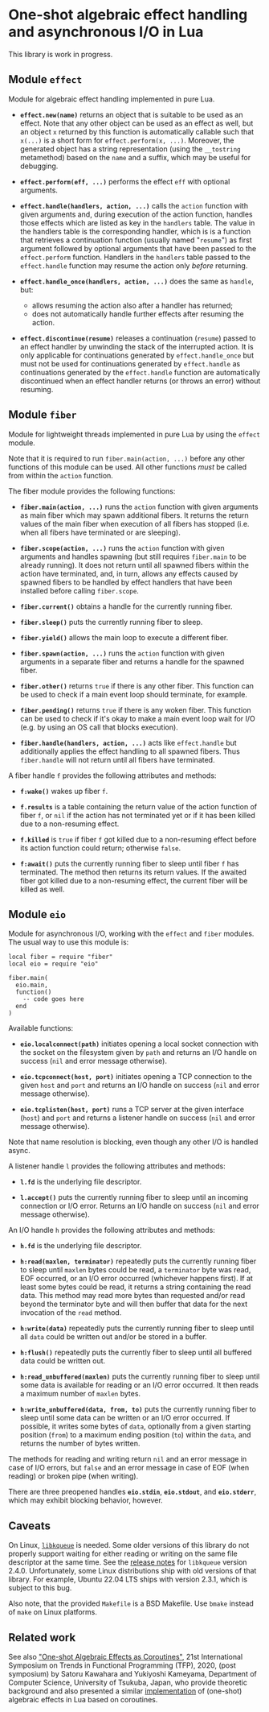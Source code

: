 # One-shot algebraic effect handling and asynchronous I/O in Lua

This library is work in progress.

## Module `effect`

Module for algebraic effect handling implemented in pure Lua.

  * **`effect.new(name)`** returns an object that is suitable to be used as an
    effect. Note that any other object can be used as an effect as well, but an
    object `x` returned by this function is automatically callable such that
    `x(...)` is a short form for `effect.perform(x, ...)`. Moreover, the
    generated object has a string representation (using the `__tostring`
    metamethod) based on the `name` and a suffix, which may be useful for
    debugging.

  * **`effect.perform(eff, ...)`** performs the effect `eff` with optional
    arguments.

  * **`effect.handle(handlers, action, ...)`** calls the `action` function with
    given arguments and, during execution of the action function, handles those
    effects which are listed as key in the `handlers` table. The value in the
    handlers table is the corresponding handler, which is is a function that
    retrieves a continuation function (usually named "`resume`") as first
    argument followed by optional arguments that have been passed to the
    `effect.perform` function. Handlers in the `handlers` table passed to the
    `effect.handle` function may resume the action only *before* returning.

  * **`effect.handle_once(handlers, action, ...)`** does the same as `handle`,
    but:

    * allows resuming the action also after a handler has returned;
    * does not automatically handle further effects after resuming the action.

  * **`effect.discontinue(resume)`** releases a continuation (`resume`) passed
    to an effect handler by unwinding the stack of the interrupted action. It
    is only applicable for continuations generated by `effect.handle_once` but
    must not be used for continuations generated by `effect.handle` as
    continuations generated by the `effect.handle` function are automatically
    discontinued when an effect handler returns (or throws an error) without
    resuming.

## Module `fiber`

Module for lightweight threads implemented in pure Lua by using the `effect`
module.

Note that it is required to run `fiber.main(action, ...)` before any other
functions of this module can be used. All other functions *must* be called from
within the `action` function.

The fiber module provides the following functions:

  * **`fiber.main(action, ...)`** runs the `action` function with given
    arguments as main fiber which may spawn additional fibers. It returns the
    return values of the main fiber when execution of all fibers has stopped
    (i.e. when all fibers have terminated or are sleeping).

  * **`fiber.scope(action, ...)`** runs the `action` function with given
    arguments and handles spawning (but still requires `fiber.main` to be
    already running). It does not return until all spawned fibers within the
    action have terminated, and, in turn, allows any effects caused by spawned
    fibers to be handled by effect handlers that have been installed before
    calling `fiber.scope`.

  * **`fiber.current()`** obtains a handle for the currently running fiber.

  * **`fiber.sleep()`** puts the currently running fiber to sleep.

  * **`fiber.yield()`** allows the main loop to execute a different fiber.

  * **`fiber.spawn(action, ...)`** runs the `action` function with given
    arguments in a separate fiber and returns a handle for the spawned fiber.

  * **`fiber.other()`** returns `true` if there is any other fiber. This
    function can be used to check if a main event loop should terminate, for
    example.

  * **`fiber.pending()`** returns `true` if there is any woken fiber. This
    function can be used to check if it's okay to make a main event loop wait
    for I/O (e.g. by using an OS call that blocks execution).

  * **`fiber.handle(handlers, action, ...)`** acts like `effect.handle` but
    additionally applies the effect handling to all spawned fibers. Thus
    `fiber.handle` will not return until all fibers have terminated.

A fiber handle `f` provides the following attributes and methods:

  * **`f:wake()`** wakes up fiber `f`.

  * **`f.results`** is a table containing the return value of the action
    function of fiber `f`, or `nil` if the action has not terminated yet or if
    it has been killed due to a non-resuming effect.

  * **`f.killed`** is `true` if fiber `f` got killed due to a non-resuming
    effect before its action function could return; otherwise `false`.

  * **`f:await()`** puts the currently running fiber to sleep until fiber `f`
    has terminated. The method then returns its return values. If the awaited
    fiber got killed due to a non-resuming effect, the current fiber will be
    killed as well.

## Module `eio`

Module for asynchronous I/O, working with the `effect` and `fiber` modules.
The usual way to use this module is:

```
local fiber = require "fiber"
local eio = require "eio"

fiber.main(
  eio.main,
  function()
    -- code goes here
  end
)
```

Available functions:

  * **`eio.localconnect(path)`** initiates opening a local socket connection
    with the socket on the filesystem given by `path` and returns an I/O handle
    on success (`nil` and error message otherwise).

  * **`eio.tcpconnect(host, port)`** initiates opening a TCP connection to the
    given `host` and `port` and returns an I/O handle on success (`nil` and
    error message otherwise).

  * **`eio.tcplisten(host, port)`** runs a TCP server at the given interface
    (`host`) and `port` and returns a listener handle on success (`nil` and
    error message otherwise).

Note that name resolution is blocking, even though any other I/O is handled
async.

A listener handle `l` provides the following attributes and methods:

  * **`l.fd`** is the underlying file descriptor.

  * **`l.accept()`** puts the currently running fiber to sleep until an
    incoming connection or I/O error. Returns an I/O handle on success (`nil`
    and error message otherwise).

An I/O handle `h` provides the following attributes and methods:

  * **`h.fd`** is the underlying file descriptor.

  * **`h:read(maxlen, terminator)`** repeatedly puts the currently running
    fiber to sleep until `maxlen` bytes could be read, a `terminator` byte was
    read, EOF occurred, or an I/O error occurred (whichever happens first). If
    at least some bytes could be read, it returns a string containing the read
    data. This method may read more bytes than requested and/or read beyond the
    terminator byte and will then buffer that data for the next invocation of
    the `read` method.

  * **`h:write(data)`** repeatedly puts the currently running fiber to sleep
    until all `data` could be written out and/or be stored in a buffer.

  * **`h:flush()`** repeatedly puts the currently fiber to sleep until all
    buffered data could be written out.

  * **`h:read_unbuffered(maxlen)`** puts the currently running fiber to sleep
    until some data is available for reading or an I/O error occurred. It then
    reads a maximum number of `maxlen` bytes.

  * **`h:write_unbuffered(data, from, to)`** puts the currently running fiber
    to sleep until some data can be written or an I/O error occurred. If
    possible, it writes some bytes of `data`, optionally from a given starting
    position (`from`) to a maximum ending position (`to`) within the `data`,
    and returns the number of bytes written.

The methods for reading and writing return `nil` and an error message in case
of I/O errors, but `false` and an error message in case of EOF (when reading)
or broken pipe (when writing).

There are three preopened handles **`eio.stdin`**, **`eio.stdout`**, and
**`eio.stderr`**, which may exhibit blocking behavior, however.

## Caveats

On Linux, [`libkqueue`] is needed. Some older versions of this library do not
properly support waiting for either reading or writing on the same file
descriptor at the same time. See the [release notes] for `libkqueue`
version 2.4.0. Unfortunately, some Linux distributions ship with old versions
of that library. For example, Ubuntu 22.04 LTS ships with version 2.3.1, which
is subject to this bug.

[`libkqueue`]: https://github.com/mheily/libkqueue
[release notes]: https://github.com/mheily/libkqueue/releases/tag/v2.4.0

Also note, that the provided `Makefile` is a BSD Makefile. Use `bmake` instead of `make` on Linux platforms.

## Related work

See also ["One-shot Algebraic Effects as Coroutines"](http://logic.cs.tsukuba.ac.jp/~sat/pdf/tfp2020-postsymposium.pdf), 21st International Symposium on Trends in Functional Programming (TFP), 2020, (post symposium) by Satoru Kawahara and Yukiyoshi Kameyama, Department of Computer Science, University of Tsukuba, Japan, who provide theoretic background and also presented a similar [implementation](https://github.com/Nymphium/eff.lua) of (one-shot) algebraic effects in Lua based on coroutines.
